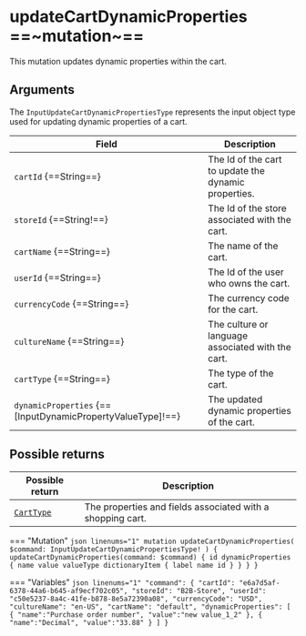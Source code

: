 # updateCartDynamicProperties ==~mutation~==

This mutation updates dynamic properties within the cart.

## Arguments

The `InputUpdateCartDynamicPropertiesType` represents the input object type used for updating dynamic properties of a cart.

| Field                                 | Description                                                       |
|---------------------------------------|-------------------------------------------------------------------|
| `cartId` {==String==}                 | The Id of the cart to update the dynamic properties.              |
| `storeId` {==String!==}               | The Id of the store associated with the cart.                     |
| `cartName` {==String==}               | The name of the cart.                                             |
| `userId` {==String==}                 | The Id of the user who owns the cart.                             |
| `currencyCode` {==String==}           | The currency code for the cart.                                   |
| `cultureName` {==String==}            | The culture or language associated with the cart.                 |
| `cartType` {==String==}               | The type of the cart.                                             |
| `dynamicProperties` {==[InputDynamicPropertyValueType]!==} | The updated dynamic properties of the cart.  |

## Possible returns

| Possible return                                          	| Description                                                 	|
|---------------------------------------------------------	|------------------------------------------------------------	|
| [`CartType`](../objects/cart-type.md)                   	|  The properties and fields associated with a shopping cart.  	|


=== "Mutation"
    ```json linenums="1"
    mutation updateCartDynamicProperties(
      $command: InputUpdateCartDynamicPropertiesType!
    ) {
      updateCartDynamicProperties(command: $command) {
        id
        dynamicProperties {
          name
          value
          valueType
          dictionaryItem {
            label
            name
            id
          }
        }
      }
    }
    ```

=== "Variables"
    ```json linenums="1"
    "command": {
      "cartId": "e6a7d5af-6378-44a6-b645-af9ecf702c05",
      "storeId": "B2B-Store",
      "userId": "c50e5237-8a4c-41fe-b878-8e5a72390a08",
      "currencyCode": "USD",
      "cultureName": "en-US",
      "cartName": "default",
      "dynamicProperties": [
        {
          "name":"Purchase order number",
          "value":"new value_1_2"
        },
        {
        "name":"Decimal",
        "value":"33.88"
        }
      ]
    }
    ```